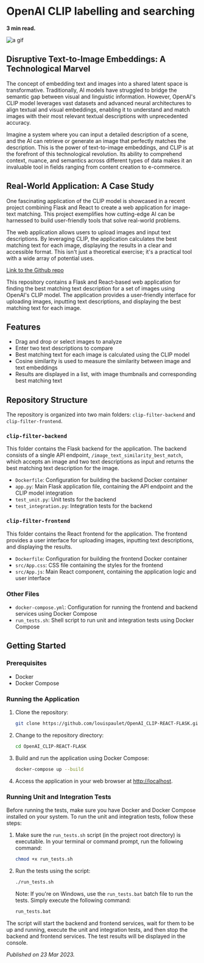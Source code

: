 # OpenAI CLIP labelling and searching

**3 min read.**

![a gif](https://github.com/louispaulet/louispaulet.github.io_old/blob/master/img/remote/137EOX.gif?raw=true)

## Disruptive Text-to-Image Embeddings: A Technological Marvel
The concept of embedding text and images into a shared latent space is transformative. Traditionally, AI models have struggled to bridge the semantic gap between visual and linguistic information. However, OpenAI's CLIP model leverages vast datasets and advanced neural architectures to align textual and visual embeddings, enabling it to understand and match images with their most relevant textual descriptions with unprecedented accuracy.

Imagine a system where you can input a detailed description of a scene, and the AI can retrieve or generate an image that perfectly matches the description. This is the power of text-to-image embeddings, and CLIP is at the forefront of this technological revolution. Its ability to comprehend context, nuance, and semantics across different types of data makes it an invaluable tool in fields ranging from content creation to e-commerce.

## Real-World Application: A Case Study
One fascinating application of the CLIP model is showcased in a recent project combining Flask and React to create a web application for image-text matching. This project exemplifies how cutting-edge AI can be harnessed to build user-friendly tools that solve real-world problems.

The web application allows users to upload images and input text descriptions. By leveraging CLIP, the application calculates the best matching text for each image, displaying the results in a clear and accessible format. This isn't just a theoretical exercise; it's a practical tool with a wide array of potential uses.

[Link to the Github repo](https://github.com/louispaulet/OpenAI_CLIP-REACT-FLASK)

This repository contains a Flask and React-based web application for finding the best matching text description for a set of images using OpenAI's CLIP model. The application provides a user-friendly interface for uploading images, inputting text descriptions, and displaying the best matching text for each image.

## Features 

- Drag and drop or select images to analyze
- Enter two text descriptions to compare
- Best matching text for each image is calculated using the CLIP model
- Cosine similarity is used to measure the similarity between image and text embeddings
- Results are displayed in a list, with image thumbnails and corresponding best matching text

## Repository Structure 

The repository is organized into two main folders: `clip-filter-backend` and `clip-filter-frontend`.

### `clip-filter-backend` 

This folder contains the Flask backend for the application. The backend consists of a single API endpoint, `/image_text_similarity_best_match`, which accepts an image and two text descriptions as input and returns the best matching text description for the image.

- `Dockerfile`: Configuration for building the backend Docker container
- `app.py`: Main Flask application file, containing the API endpoint and the CLIP model integration
- `test_unit.py`: Unit tests for the backend
- `test_integration.py`: Integration tests for the backend

### `clip-filter-frontend` 

This folder contains the React frontend for the application. The frontend provides a user interface for uploading images, inputting text descriptions, and displaying the results.

- `Dockerfile`: Configuration for building the frontend Docker container
- `src/App.css`: CSS file containing the styles for the frontend
- `src/App.js`: Main React component, containing the application logic and user interface

### Other Files 

- `docker-compose.yml`: Configuration for running the frontend and backend services using Docker Compose
- `run_tests.sh`: Shell script to run unit and integration tests using Docker Compose

## Getting Started 

### Prerequisites 

- Docker
- Docker Compose

### Running the Application 

1. Clone the repository:

    ```bash
    git clone https://github.com/louispaulet/OpenAI_CLIP-REACT-FLASK.git
    ```

2. Change to the repository directory:

    ```bash
    cd OpenAI_CLIP-REACT-FLASK
    ```

3. Build and run the application using Docker Compose:

    ```bash
    docker-compose up --build
    ```

4. Access the application in your web browser at [http://localhost](http://localhost).

### Running Unit and Integration Tests 

Before running the tests, make sure you have Docker and Docker Compose installed on your system. To run the unit and integration tests, follow these steps:

1. Make sure the `run_tests.sh` script (in the project root directory) is executable. In your terminal or command prompt, run the following command:

    ```bash
    chmod +x run_tests.sh
    ```

2. Run the tests using the script:

    ```bash
    ./run_tests.sh
    ```

    Note: If you're on Windows, use the `run_tests.bat` batch file to run the tests. Simply execute the following command:

    ```bash
    run_tests.bat
    ```

The script will start the backend and frontend services, wait for them to be up and running, execute the unit and integration tests, and then stop the backend and frontend services. The test results will be displayed in the console.



*Published on 23 Mar 2023.*
